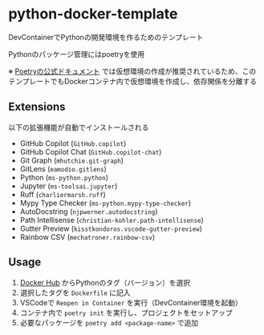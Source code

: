 # python-docker-template

DevContainerでPythonの開発環境を作るためのテンプレート

Pythonのパッケージ管理にはpoetryを使用

※ [Poetryの公式ドキュメント](https://python-poetry.org/docs/configuration#virtualenvscreate) では仮想環境の作成が推奨されているため、このテンプレートでもDockerコンテナ内で仮想環境を作成し、依存関係を分離する

## Extensions

以下の拡張機能が自動でインストールされる

- GitHub Copilot (`GitHub.copilot`)
- GitHub Copilot Chat (`GitHub.copilot-chat`)
- Git Graph (`mhutchie.git-graph`)
- GitLens (`eamodio.gitlens`)
- Python (`ms-python.python`)
- Jupyter (`ms-toolsai.jupyter`)
- Ruff (`charliermarsh.ruff`)
- Mypy Type Checker (`ms-python.mypy-type-checker`)
- AutoDocstring (`njpwerner.autodocstring`)
- Path Intellisense (`christian-kohler.path-intellisense`)
- Gutter Preview (`kisstkondoros.vscode-gutter-preview`)
- Rainbow CSV (`mechatroner.rainbow-csv`)

## Usage

1. [Docker Hub](https://hub.docker.com/_/python/) からPythonのタグ（バージョン）を選択
2. 選択したタグを `Dockerfile` に記入
3. VSCodeで `Reopen in Container` を実行（DevContainer環境を起動）
4. コンテナ内で `poetry init` を実行し、プロジェクトをセットアップ
5. 必要なパッケージを `poetry add <package-name>` で追加
